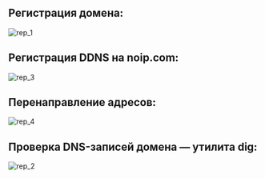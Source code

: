 ## Регистрация домена:


![rep_1](https://github.com/Andymarch83/Distributed-systems-and-networks/assets/122732408/dc6f649f-ede6-47fa-a848-bfb270313178)



## Регистрация DDNS на noip.com:


![rep_3](https://github.com/Andymarch83/Distributed-systems-and-networks/assets/122732408/01415f57-ee11-4ee6-8eea-1172ee8ff45a)



## Перенаправление адресов:


![rep_4](https://github.com/Andymarch83/Distributed-systems-and-networks/assets/122732408/a7500199-dd05-47fb-9127-f62895f86c56)



## Проверка DNS-записей домена — утилита dig:


![rep_2](https://github.com/Andymarch83/Distributed-systems-and-networks/assets/122732408/17659157-98b3-48c4-adc5-56d18c4b60f7)

